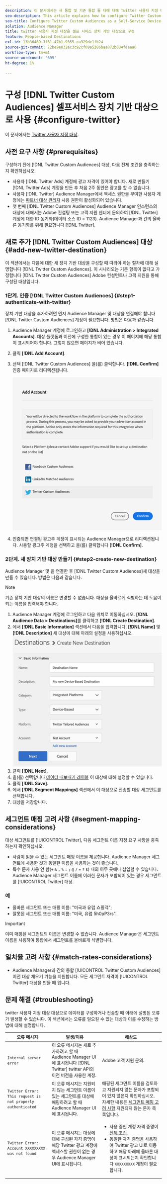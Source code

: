 ```yaml
---
description: 이 문서에서는 새 통합 및 기존 통합 둘 다에 대해 Twitter 사용자 지정 대상을 구성하는 방법을 설명합니다.
seo-description: This article explains how to configure Twitter Custom Audiences for both new and existing integrations.
seo-title: Configure Twitter Custom Audiences as a Self-Service Device-Based Destination
solution: Audience Manager
title: twitter 사용자 지정 대상을 셀프 서비스 장치 기반 대상으로 구성
feature: People-based Destinations
exl-id: 13b36469-3f61-47b1-9355-ca329de1fb24
source-git-commit: 72be9e032ec3c92cf09a5286baa872b884feaaa0
workflow-type: tm+mt
source-wordcount: '699'
ht-degree: 1%

---
```


# 구성 [!DNL Twitter Custom Audiences] 셀프서비스 장치 기반 대상으로 사용 {#configure-twitter}

이 문서에서는 [Twitter 사용자 지정 대상](https://business.twitter.com/en/help/campaign-setup/campaign-targeting/custom-audiences.html).

## 사전 요구 사항 {#prerequisites}

구성하기 전에 [!DNL Twitter Custom Audiences] 대상, 다음 전제 조건을 충족하는지 확인하십시오.

* 사용자 [!DNL Twitter Ads] 계정에 광고 자격이 있어야 합니다. 새로 만들기 [!DNL Twitter Ads] 계정을 만든 후 처음 2주 동안은 광고를 할 수 없습니다.
* 사용자 [!DNL Twitter] Audience Manager에서 액세스 권한을 부여한 사용자 계정에는 [파트너 대상 관리자](https://business.twitter.com/en/help/troubleshooting/multi-user-login-faq.html#accesslevels) 사용 권한이 활성화되어 있습니다.
* 첫 번째 [!DNL Twitter Custom Audiences] Audience Manager 인스턴스의 대상에 대해서는 Adobe 컨설팅 또는 고객 지원 센터에 문의하여 [!DNL Twitter] 계정에 대한 ID 동기화(데이터 소스 ID = 1123). Audience Manager과 간의 올바른 동기화를 위해 필요합니다 [!DNL Twitter].

## 새로 추가 [!DNL Twitter Custom Audiences] 대상 {#add-new-twitter-destination}

이 섹션에서는 다음에 대한 새 장치 기반 대상을 구성할 때 따라야 하는 절차에 대해 설명합니다 [!DNL Twitter Custom Audiences]. 이 시나리오는 기존 항목이 없다고 가정합니다 [!DNL Twitter Custom Audiences] Adobe 컨설턴트나 고객 지원을 통해 구성된 대상입니다.

### 1단계. 인증 [!DNL Twitter Custom Audiences] {#step1-authenticate-with-twitter}

장치 기반 대상을 추가하려면 먼저 Audience Manager 및 대상을 연결해야 합니다 [!DNL Twitter Custom Audiences] 계정이 필요합니다. 방법은 다음과 같습니다.

1. Audience Manager 계정에 로그인하고 **[!DNL Administration > Integrated Accounts]**. 대상 플랫폼과 이전에 구성한 통합이 있는 경우 이 페이지에 해당 통합이 표시되어야 합니다. 그렇지 않으면 페이지가 비어 있습니다.
1. 클릭 **[!DNL Add Account]**.
1. 선택 [!DNL Twitter Custom Audiences] 을(를) 클릭합니다. **[!DNL Confirm]** 인증 페이지로 리디렉션됩니다.

   ![통합 플랫폼](assets/dbd-integrated-platforms.png)

1. 인증되면 연결된 광고주 계정이 표시되는 Audience Manager으로 리디렉션됩니다. 사용할 광고주 계정을 선택하고 을(를) 클릭합니다 **[!DNL Confirm]**.

### 2단계. 새 장치 기반 대상 만들기 {#step2-create-new-destination}

Audience Manager 및 을 연결한 후 [!DNL Twitter Custom Audiences]새 대상을 만들 수 있습니다. 방법은 다음과 같습니다.

>[!NOTE]
>
>기존 장치 기반 대상의 이름은 변경할 수 없습니다. 대상을 올바르게 식별하는 데 도움이 되는 이름을 입력해야 합니다.

1. Audience Manager 계정에 로그인하고 다음 위치로 이동하십시오. **[!DNL Audience Data > Destinations]**&#x200B;를 클릭하고 **[!DNL Create Destination]**.
1. 에서 **[!DNL Basic Information]** 섹션에서 다음을 입력합니다. **[!DNL Name]** 및 **[!DNL Description]** 새 대상에 대해 아래의 설정을 사용하십시오. ![설정](assets/dbd-new-basic.png)
1. 클릭 **[!DNL Next]**.
1. 을(를) 선택합니다 [데이터 내보내기 레이블](/help/using/features/data-export-controls.md#controls-labels) 이 대상에 대해 설정할 수 있습니다.
1. 클릭 **[!DNL Save]**.
1. 에서 **[!DNL Segment Mappings]** 섹션에서 이 대상으로 전송할 대상 세그먼트를 선택합니다.
1. 대상을 저장합니다.

## 세그먼트 매핑 고려 사항 {#segment-mapping-considerations}

대상 세그먼트를 [!UICONTROL Twitter], 다음 세그먼트 이름 지정 요구 사항을 충족하는지 확인하십시오.

* 사람이 읽을 수 있는 세그먼트 매핑 이름을 제공합니다. Audience Manager 세그먼트에 사용한 것과 동일한 이름을 사용하는 것이 좋습니다.
* 특수 문자 사용 안 함(`+` `&` `,` `%` `:` `;` `@` `/` `=` `?` `$`) 내의 아무 곳에나 삽입할 수 있습니다. Audience Manager 세그먼트 이름에 이러한 문자가 포함되어 있는 경우 세그먼트를 [!UICONTROL Twitter] 대상.

### 예

* 올바른 세그먼트 또는 매핑 이름: &quot;미국과 유럽 쇼핑객&quot;;
* 잘못된 세그먼트 또는 매핑 이름: &quot;미국, 유럽 5h0pP3rs&quot;.

>[!IMPORTANT]
>
>이미 매핑된 세그먼트의 이름은 변경할 수 없습니다. Audience Manager은 세그먼트 이름을 사용하여 통합에서 세그먼트를 올바르게 식별합니다.

## 일치율 고려 사항 {#match-rates-considerations}

* Audience Manager과 간의 통합 [!UICONTROL Twitter Custom Audiences] 이전 대상 채우기 기능을 지원합니다. 모든 세그먼트 자격이 [!UICONTROL Twitter] 대상을 만들 때 입니다.

## 문제 해결 {#troubleshooting}

twitter 사용자 지정 대상 대상으로 데이터를 구성하거나 전송할 때 아래에 설명된 오류가 발생할 수 있습니다. 이 섹션에서는 오류를 일으킬 수 있는 대상과 이를 수정하는 방법에 대해 설명합니다.

| 오류 메시지 | 발생/이유 | 해상도 |
|---|---|---|
| `Internal server error` | 이 오류 메시지는 새로 추가하려고 할 때 Audience Manager UI에 표시됩니다 [!DNL Twitter] twitter API의 이전 버전을 사용한 계정. | Adobe 고객 지원 문의. |
| `Twitter Error: This request is not properly authenticated` | 이 오류 메시지는 지원되지 않는 세그먼트 이름이 있는 세그먼트를 대상에 매핑하려고 할 때 Audience Manager UI에 표시됩니다. | 매핑된 세그먼트 이름을 검토하고 지원되지 않는 문자가 포함되어 있지 않은지 확인하십시오. 자세한 내용은 [세그먼트 매핑 고려 사항](#segment-mapping-considerations) 지원되지 않는 문자 목록입니다. |
| `Twitter Error: Account XXXXXXXXX was not found` | 이 오류 메시지는 대상에 대해 구성된 자격 증명이 해당 Twitter 광고 계정에 액세스할 권한이 없는 경우 Audience Manager UI에 표시됩니다. | <ul><li>사용 중인 계정 자격 증명이 [전제 조건](#prerequisites).</li><li>동일한 자격 증명을 사용하여 Twitter 광고 UI로 이동하고 해당 아래에 올바른 대상이 표시되는지 확인합니다 `XXXXXXXXX` 계정이 필요합니다. </li></ul> |